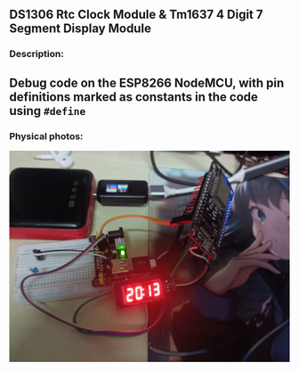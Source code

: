 ## DS1306 Rtc Clock Module & Tm1637 4 Digit 7 Segment Display Module
### Description:
Debug code on the ESP8266 NodeMCU, with pin definitions marked as constants in the code using ` #define `
--

### Physical photos:
![image](./IMG_20250508_201330.jpg)